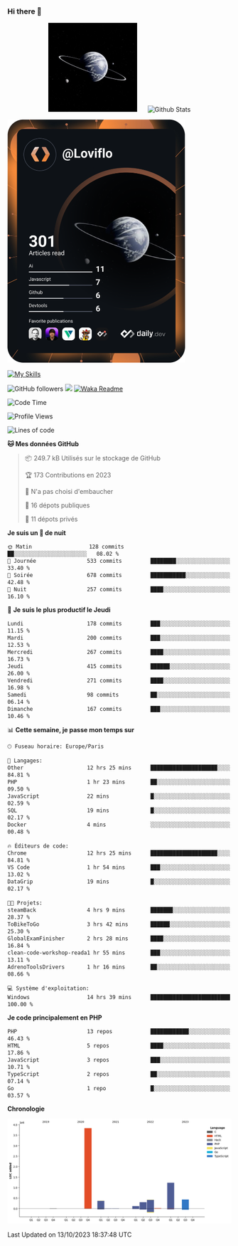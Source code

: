 ### Hi there 👋

<p align="center">
  <img src="https://github.com/Loviflo/Loviflo/blob/main/img/portrait.jpg" alt="Loviflo" height="200" style="margin-right: 20px"/>
  <img src="https://github-readme-stats.vercel.app/api?username=Loviflo&show_icons=true&theme=graywhite" alt="Github Stats" />
</p>

<a href="https://app.daily.dev/loviflo"><img src="https://github.com/loviflo/loviflo/blob/main/devcard.svg" width="400" alt="Loviflo's Dev Card"/></a>


[![My Skills](https://skillicons.dev/icons?i=php,laravel,symfony,mysql,js,ts,html,css,sass,angular,docker,webpack,vscode,figma,git,github,gitlab)](https://skillicons.dev)


![GitHub followers](https://img.shields.io/github/followers/Loviflo?label=Follow&style=social)
![](https://visitor-badge.glitch.me/badge?page_id=Loviflo.Loviflo)
[![Waka Readme](https://github.com/Loviflo/Loviflo/actions/workflows/update-stats.yml/badge.svg)](https://github.com/Loviflo/Loviflo/actions/workflows/update-stats.yml)

<!--START_SECTION:waka-->
![Code Time](http://img.shields.io/badge/Code%20Time-1%2C527%20hrs%203%20mins-blue)

![Profile Views](http://img.shields.io/badge/Vues%20du%20profil-0-blue)

![Lines of code](https://img.shields.io/badge/Depuis%20Hello%20World%2C%20j%27ai%20%C3%A9crit-6.7%20million%20Lignes%20de%20code-blue)

**🐱 Mes données GitHub** 

> 📦 249.7 kB Utilisés sur le stockage de GitHub 
 > 
> 🏆 173 Contributions en 2023
 > 
> 🚫 N'a pas choisi d'embaucher
 > 
> 📜 16 dépots publiques 
 > 
> 🔑 11 dépots privés 
 > 
**Je suis un 🦉 de nuit** 

```text
🌞 Matin                  128 commits         ██░░░░░░░░░░░░░░░░░░░░░░░   08.02 % 
🌆 Journée                533 commits         ████████░░░░░░░░░░░░░░░░░   33.40 % 
🌃 Soirée                 678 commits         ███████████░░░░░░░░░░░░░░   42.48 % 
🌙 Nuit                   257 commits         ████░░░░░░░░░░░░░░░░░░░░░   16.10 % 
```
📅 **Je suis le plus productif le Jeudi** 

```text
Lundi                    178 commits         ███░░░░░░░░░░░░░░░░░░░░░░   11.15 % 
Mardi                    200 commits         ███░░░░░░░░░░░░░░░░░░░░░░   12.53 % 
Mercredi                 267 commits         ████░░░░░░░░░░░░░░░░░░░░░   16.73 % 
Jeudi                    415 commits         ██████░░░░░░░░░░░░░░░░░░░   26.00 % 
Vendredi                 271 commits         ████░░░░░░░░░░░░░░░░░░░░░   16.98 % 
Samedi                   98 commits          ██░░░░░░░░░░░░░░░░░░░░░░░   06.14 % 
Dimanche                 167 commits         ███░░░░░░░░░░░░░░░░░░░░░░   10.46 % 
```


📊 **Cette semaine, je passe mon temps sur** 

```text
🕑︎ Fuseau horaire: Europe/Paris

💬 Langages: 
Other                    12 hrs 25 mins      █████████████████████░░░░   84.81 % 
PHP                      1 hr 23 mins        ██░░░░░░░░░░░░░░░░░░░░░░░   09.50 % 
JavaScript               22 mins             █░░░░░░░░░░░░░░░░░░░░░░░░   02.59 % 
SQL                      19 mins             █░░░░░░░░░░░░░░░░░░░░░░░░   02.17 % 
Docker                   4 mins              ░░░░░░░░░░░░░░░░░░░░░░░░░   00.48 % 

🔥 Éditeurs de code: 
Chrome                   12 hrs 25 mins      █████████████████████░░░░   84.81 % 
VS Code                  1 hr 54 mins        ███░░░░░░░░░░░░░░░░░░░░░░   13.02 % 
DataGrip                 19 mins             █░░░░░░░░░░░░░░░░░░░░░░░░   02.17 % 

🐱‍💻 Projets: 
steamBack                4 hrs 9 mins        ███████░░░░░░░░░░░░░░░░░░   28.37 % 
ToBikeToGo               3 hrs 42 mins       ██████░░░░░░░░░░░░░░░░░░░   25.30 % 
GlobalExamFinisher       2 hrs 28 mins       ████░░░░░░░░░░░░░░░░░░░░░   16.84 % 
clean-code-workshop-reada1 hr 55 mins        ███░░░░░░░░░░░░░░░░░░░░░░   13.11 % 
AdrenoToolsDrivers       1 hr 16 mins        ██░░░░░░░░░░░░░░░░░░░░░░░   08.66 % 

💻 Système d'exploitation: 
Windows                  14 hrs 39 mins      █████████████████████████   100.00 % 
```

**Je code principalement en PHP** 

```text
PHP                      13 repos            ████████████░░░░░░░░░░░░░   46.43 % 
HTML                     5 repos             ████░░░░░░░░░░░░░░░░░░░░░   17.86 % 
JavaScript               3 repos             ███░░░░░░░░░░░░░░░░░░░░░░   10.71 % 
TypeScript               2 repos             ██░░░░░░░░░░░░░░░░░░░░░░░   07.14 % 
Go                       1 repo              █░░░░░░░░░░░░░░░░░░░░░░░░   03.57 % 
```



**Chronologie**

![Lines of Code chart](https://raw.githubusercontent.com/Loviflo/Loviflo/main/assets/bar_graph.png)


 Last Updated on 13/10/2023 18:37:48 UTC
<!--END_SECTION:waka-->
